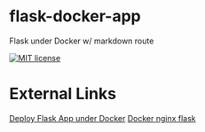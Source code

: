 # flask-docker-app
Flask under Docker w/ markdown route

[![MIT license](http://img.shields.io/badge/license-MIT-brightgreen.svg)](http://opensource.org/licenses/MIT)

# External Links

[Deploy Flask App under Docker](https://www.digitalocean.com/community/tutorials/how-to-build-and-deploy-a-flask-application-using-docker-on-ubuntu-18-04)
[Docker nginx flask](https://github.com/tiangolo/uwsgi-nginx-flask-docker)
